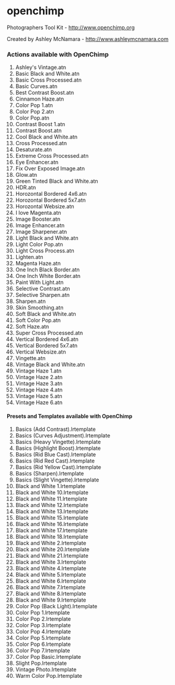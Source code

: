openchimp
=========

Photographers Tool Kit - http://www.openchimp.org

Created by Ashley McNamara - http://www.ashleymcnamara.com

### Actions available with OpenChimp 

1.	Ashley's Vintage.atn
2.	Basic Black and White.atn
3.	Basic Cross Processed.atn
4.	Basic Curves.atn
5.	Best Contrast Boost.atn
6.	Cinnamon Haze.atn
7.	Color Pop 1.atn
8.	Color Pop 2.atn
9.	Color Pop.atn
10.	Contrast Boost 1.atn
11.	Contrast Boost.atn
12.	Cool Black and White.atn
13.	Cross Processed.atn
14.	Desaturate.atn
15.	Extreme Cross Processed.atn
16.	Eye Enhancer.atn
17.	Fix Over Exposed Image.atn
18.	Glow.atn
19.	Green Tinted Black and White.atn
20.	HDR.atn
21.	Horozontal Bordered 4x6.atn
22.	Horozontal Bordered 5x7.atn
23.	Horozontal Websize.atn
24.	I love Magenta.atn
25.	Image Booster.atn
26.	Image Enhancer.atn
27.	Image Sharpener.atn
28.	Light Black and White.atn
29.	Light Color Pop.atn
30.	Light Cross Process.atn
31.	Lighten.atn
32.	Magenta Haze.atn
33.	One Inch Black Border.atn
34.	One Inch White Border.atn
35.	Paint With Light.atn
36.	Selective Contrast.atn
37.	Selective Sharpen.atn
38.	Sharpen.atn
39.	Skin Smoothing.atn
40.	Soft Black and White.atn
41.	Soft Color Pop.atn
42.	Soft Haze.atn
43.	Super Cross Processed.atn
44.	Vertical Bordered 4x6.atn
45.	Vertical Bordered 5x7.atn
46.	Vertical Websize.atn
47.	Vingette.atn
48.	Vintage Black and White.atn
49.	Vintage Haze 1.atn
50.	Vintage Haze 2.atn
51.	Vintage Haze 3.atn
52.	Vintage Haze 4.atn
53.	Vintage Haze 5.atn
54.	Vintage Haze 6.atn


#### Presets and Templates available with OpenChimp  

1.	Basics (Add Contrast).lrtemplate
2.	Basics (Curves Adjustment).lrtemplate
3.	Basics (Heavy Vingette).lrtemplate
4.	Basics (Highlight Boost).lrtemplate
5.	Basics (Rid Blue Cast).lrtemplate
6.	Basics (Rid Red Cast).lrtemplate
7.	Basics (Rid Yellow Cast).lrtemplate
8.	Basics (Sharpen).lrtemplate
9.	Basics (Slight Vingette).lrtemplate
10.	Black and White 1.lrtemplate
11.	Black and White 10.lrtemplate
12.	Black and White 11.lrtemplate
13.	Black and White 12.lrtemplate
14.	Black and White 13.lrtemplate
15.	Black and White 15.lrtemplate
16.	Black and White 16.lrtemplate
17.	Black and White 17.lrtemplate
18.	Black and White 18.lrtemplate
19.	Black and White 2.lrtemplate
20.	Black and White 20.lrtemplate
21.	Black and White 21.lrtemplate
22.	Black and White 3.lrtemplate
23.	Black and White 4.lrtemplate
24.	Black and White 5.lrtemplate
25.	Black and White 6.lrtemplate
26.	Black and White 7.lrtemplate
27.	Black and White 8.lrtemplate
28.	Black and White 9.lrtemplate
29.	Color Pop (Back Light).lrtemplate
30.	Color Pop 1.lrtemplate
31.	Color Pop 2.lrtemplate
32.	Color Pop 3.lrtemplate
33.	Color Pop 4.lrtemplate
34.	Color Pop 5.lrtemplate
35.	Color Pop 6.lrtemplate
36.	Color Pop 7.lrtemplate
37.	Color Pop Basic.lrtemplate
38.	Slight Pop.lrtemplate
39.	Vintage Photo.lrtemplate
40.	Warm Color Pop.lrtemplate


